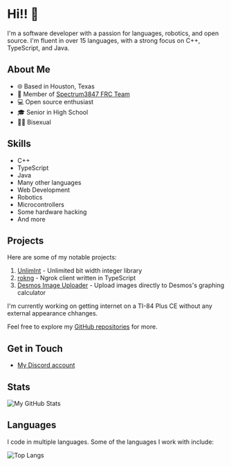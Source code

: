# Hi!! 👋

I'm a software developer with a passion for languages, robotics, and open source. I'm fluent in over 15 languages, with a strong focus on C++, TypeScript, and Java.

## About Me

- 🌐 Based in Houston, Texas
- 🤖 Member of [Spectrum3847 FRC Team](https://spectrum3847.org/)
- 💻 Open source enthusiast
- 🎓 Senior in High School
- 🏳‍🌈 Bisexual

## Skills

- C++
- TypeScript
- Java
- Many other languages
- Web Development
- Robotics
- Microcontrollers
- Some hardware hacking
- And more

## Projects

Here are some of my notable projects:

1. [UnlimInt](https://github.com/estraco/unlimint) - Unlimited bit width integer library
2. [rokng](https://github.com/estraco/rokng) - Ngrok client written in TypeScript
3. [Desmos Image Uploader](https://github.com/estraco/desmos-image-uploader) - Upload images directly to Desmos's graphing calculator

I'm currently working on getting internet on a TI-84 Plus CE without any external appearance chhanges.

Feel free to explore my [GitHub repositories](https://github.com/estraco/repositories) for more.

## Get in Touch

- [My Discord account](https://discord.com/users/787143988514914324)

## Stats

![My GitHub Stats](https://github-readme-stats.vercel.app/api?username=estraco&show_icons=true)

## Languages

I code in multiple languages. Some of the languages I work with include:

![Top Langs](https://github-readme-stats.vercel.app/api/top-langs/?username=estraco&layout=compact)
